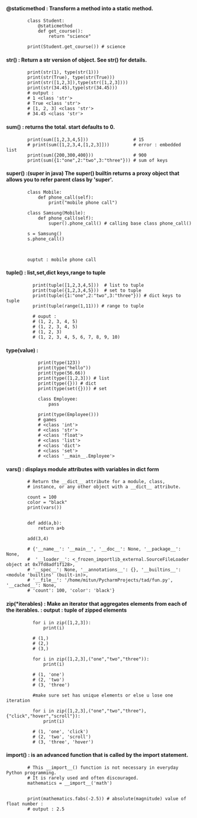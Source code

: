 #### @staticmethod : Transform a method into a static method.

            class Student:
                @staticmethod
                def get_course():
                    return "science"

            print(Student.get_course()) # science 
    
    
#### str() : Return a str version of object. See str() for details.

            print(str(1), type(str(1)))
            print(str(True), type(str(True)))
            print(str([1,2,3]),type(str([1,2,3])))
            print(str(34.45),type(str(34.45)))
            # output : 
            # 1 <class 'str'>
            # True <class 'str'>
            # [1, 2, 3] <class 'str'>
            # 34.45 <class 'str'>


#### sum()  :  returns the total. start defaults to 0. 

            print(sum([1,2,3,4,5]))                 # 15
            # print(sum([1,2,3,4,[1,2,3]]))         # error : embedded list
            print(sum({200,300,400}))               # 900
            print(sum({1:"one",2:"two",3:"three"})) # sum of keys
            

#### super() :(super in java)  The super() builtin returns a proxy object that allows you to refer parent class by 'super'.


            class Mobile:
                def phone_call(self):
                    print("mobile phone call")

            class Samsung(Mobile):
                def phone_call(self):
                    super().phone_call() # calling base class phone_call()

            s = Samsung()
            s.phone_call()
            
            
            
            ouptut : mobile phone call


#### tuple() : list,set,dict keys,range to tuple


              print(tuple([1,2,3,4,5]))  # list to tuple
              print(tuple({1,2,3,4,5}))  # set to tuple
              print(tuple({1:"one",2:"two",3:"three"})) # dict keys to tuple
              print(tuple(range(1,11))) # range to tuple

              # ouput : 
              # (1, 2, 3, 4, 5)
              # (1, 2, 3, 4, 5)
              # (1, 2, 3)
              # (1, 2, 3, 4, 5, 6, 7, 8, 9, 10)
              

#### type(value) : 

                print(type(123))
                print(type("hello"))
                print(type(56.66))
                print(type([1,2,3])) # list
                print(type({})) # dict
                print(type(set({}))) # set

                class Employee:
                    pass

                print(type(Employee()))
                # games
                # <class 'int'>
                # <class 'str'>
                # <class 'float'>
                # <class 'list'>
                # <class 'dict'>
                # <class 'set'>
                # <class '__main__.Employee'>
                


#### vars() : displays module attributes with variables in dict form

            # Return the __dict__ attribute for a module, class,
            # instance, or any other object with a __dict__ attribute.

            count = 100
            color = "black"
            print(vars())


            def add(a,b):
                return a+b

            add(3,4)

            # {'__name__': '__main__', '__doc__': None, '__package__': None,
            #  '__loader__': <_frozen_importlib_external.SourceFileLoader object at 0x7fd8adf1f128>,
            # '__spec__': None, '__annotations__': {}, '__builtins__': <module 'builtins' (built-in)>,
            # '__file__': '/home/mitun/PycharmProjects/tad/fun.py', '__cached__': None,
            # 'count': 100, 'color': 'black'}



####  zip(*iterables) :  Make an iterator that aggregates elements from each of the iterables. : output : tuple of zipped elements

              for i in zip([1,2,3]):
                  print(i)

              # (1,)
              # (2,)
              # (3,)

              for i in zip([1,2,3],("one","two","three")):
                  print(i)

              # (1, 'one')
              # (2, 'two')
              # (3, 'three')

              #make sure set has unique elements or else u lose one iteration
              
              for i in zip([1,2,3],("one","two","three"),{"click","hover","scroll"}):
                  print(i)

              # (1, 'one', 'click')
              # (2, 'two', 'scroll')
              # (3, 'three', 'hover')


#### __import__() :  is an advanced function that is called by the import statement.
            
            # This __import__() function is not necessary in everyday Python programming. 
            # It is rarely used and often discouraged.
            mathematics = __import__('math')
            
            
            print(mathematics.fabs(-2.5)) # absolute(magnitude) value of float number :
            # output : 2.5
